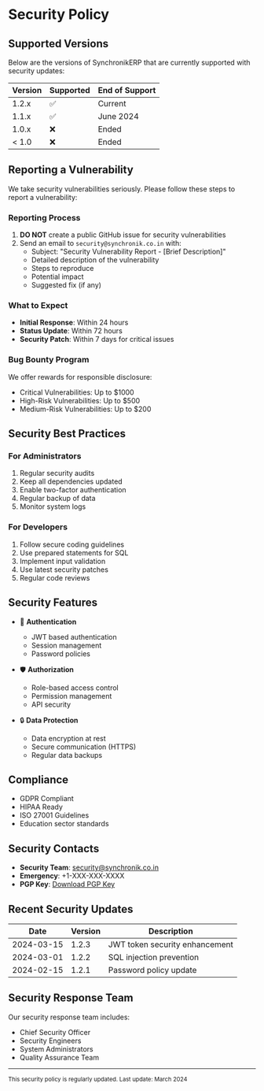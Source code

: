 # Security Policy

## Supported Versions

Below are the versions of SynchronikERP that are currently supported with security updates:

| Version | Supported          | End of Support |
| ------- | ------------------ | -------------- |
| 1.2.x   | :white_check_mark: | Current        |
| 1.1.x   | :white_check_mark: | June 2024      |
| 1.0.x   | :x:                | Ended          |
| < 1.0   | :x:                | Ended          |

## Reporting a Vulnerability

We take security vulnerabilities seriously. Please follow these steps to report a vulnerability:

### Reporting Process

1. **DO NOT** create a public GitHub issue for security vulnerabilities
2. Send an email to `security@synchronik.co.in` with:
   - Subject: "Security Vulnerability Report - [Brief Description]"
   - Detailed description of the vulnerability
   - Steps to reproduce
   - Potential impact
   - Suggested fix (if any)

### What to Expect

- **Initial Response**: Within 24 hours
- **Status Update**: Within 72 hours
- **Security Patch**: Within 7 days for critical issues

### Bug Bounty Program

We offer rewards for responsible disclosure:
- Critical Vulnerabilities: Up to $1000
- High-Risk Vulnerabilities: Up to $500
- Medium-Risk Vulnerabilities: Up to $200

## Security Best Practices

### For Administrators
1. Regular security audits
2. Keep all dependencies updated
3. Enable two-factor authentication
4. Regular backup of data
5. Monitor system logs

### For Developers
1. Follow secure coding guidelines
2. Use prepared statements for SQL
3. Implement input validation
4. Use latest security patches
5. Regular code reviews

## Security Features

- 🔐 **Authentication**
  - JWT based authentication
  - Session management
  - Password policies
  
- 🛡️ **Authorization**
  - Role-based access control
  - Permission management
  - API security

- 🔒 **Data Protection**
  - Data encryption at rest
  - Secure communication (HTTPS)
  - Regular data backups

## Compliance

- GDPR Compliant
- HIPAA Ready
- ISO 27001 Guidelines
- Education sector standards

## Security Contacts

- **Security Team**: security@synchronik.co.in
- **Emergency**: +1-XXX-XXX-XXXX
- **PGP Key**: [Download PGP Key](https://synchronik.co.in/pgp-key.asc)

## Recent Security Updates

| Date       | Version | Description                    |
|------------|---------|--------------------------------|
| 2024-03-15 | 1.2.3   | JWT token security enhancement |
| 2024-03-01 | 1.2.2   | SQL injection prevention      |
| 2024-02-15 | 1.2.1   | Password policy update        |

## Security Response Team

Our security response team includes:
- Chief Security Officer
- Security Engineers
- System Administrators
- Quality Assurance Team

---

<sub>This security policy is regularly updated. Last update: March 2024</sub>
